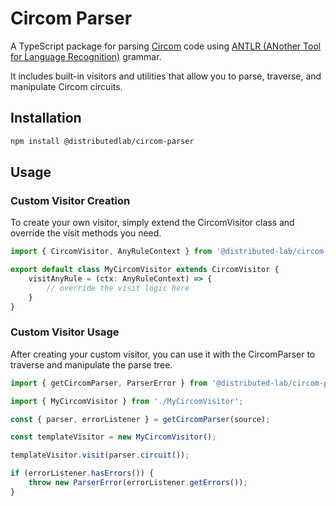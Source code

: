 # Circom Parser

A TypeScript package for parsing [Circom](https://docs.circom.io) code using [ANTLR (ANother Tool for Language Recognition)](https://github.com/distributed-lab/circom-g4-grammar) grammar.

It includes built-in visitors and utilities that allow you to parse, traverse, and manipulate Circom circuits.

## Installation

```bash
npm install @distributedlab/circom-parser
```

## Usage

### Custom Visitor Creation

To create your own visitor, simply extend the CircomVisitor class and override the visit methods you need.

```typescript
import { CircomVisitor, AnyRuleContext } from '@distributed-lab/circom-parser';

export default class MyCircomVisitor extends CircomVisitor {
    visitAnyRule = (ctx: AnyRuleContext) => {
        // override the visit logic here
    }
}
```

### Custom Visitor Usage

After creating your custom visitor, you can use it with the CircomParser to traverse and manipulate the parse tree.

```typescript
import { getCircomParser, ParserError } from '@distributed-lab/circom-parser';

import { MyCircomVisitor } from './MyCircomVisitor';

const { parser, errorListener } = getCircomParser(source);

const templateVisitor = new MyCircomVisitor();

templateVisitor.visit(parser.circuit());

if (errorListener.hasErrors()) {
    throw new ParserError(errorListener.getErrors());
}
```
